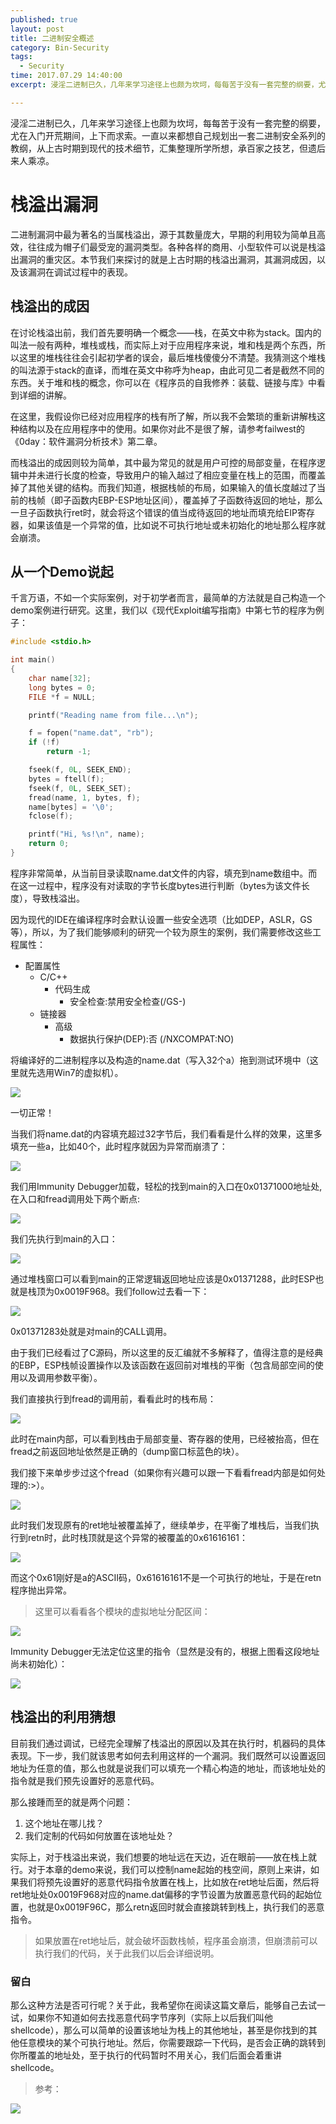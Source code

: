 ```yaml
---
published: true
layout: post
title: 二进制安全概述
category: Bin-Security
tags: 
  - Security
time: 2017.07.29 14:40:00
excerpt: 浸淫二进制已久，几年来学习途径上也颇为坎坷，每每苦于没有一套完整的纲要，尤在入门开荒期间，上下而求索。一直以来都想自己规划出一套二进制安全系列的教纲，从上古时期到现代的技术细节，汇集整理所学所想，承百家之技艺，但遗后来人乘凉。

---
```


浸淫二进制已久，几年来学习途径上也颇为坎坷，每每苦于没有一套完整的纲要，尤在入门开荒期间，上下而求索。一直以来都想自己规划出一套二进制安全系列的教纲，从上古时期到现代的技术细节，汇集整理所学所想，承百家之技艺，但遗后来人乘凉。

<!--more-->

# 栈溢出漏洞
二进制漏洞中最为著名的当属栈溢出，源于其数量庞大，早期的利用较为简单且高效，往往成为帽子们最受宠的漏洞类型。各种各样的商用、小型软件可以说是栈溢出漏洞的重灾区。本节我们来探讨的就是上古时期的栈溢出漏洞，其漏洞成因，以及该漏洞在调试过程中的表现。

## 栈溢出的成因
在讨论栈溢出前，我们首先要明确一个概念——栈，在英文中称为stack。国内的叫法一般有两种，堆栈或栈，而实际上对于应用程序来说，堆和栈是两个东西，所以这里的堆栈往往会引起初学者的误会，最后堆栈傻傻分不清楚。我猜测这个堆栈的叫法源于stack的直译，而堆在英文中称呼为heap，由此可见二者是截然不同的东西。关于堆和栈的概念，你可以在《程序员的自我修养：装载、链接与库》中看到详细的讲解。

在这里，我假设你已经对应用程序的栈有所了解，所以我不会繁琐的重新讲解栈这种结构以及在应用程序中的使用。如果你对此不是很了解，请参考failwest的《0day：软件漏洞分析技术》第二章。

而栈溢出的成因则较为简单，其中最为常见的就是用户可控的局部变量，在程序逻辑中并未进行长度的检查，导致用户的输入越过了相应变量在栈上的范围，而覆盖掉了其他关键的结构。而我们知道，根据栈帧的布局，如果输入的值长度越过了当前的栈帧（即子函数内EBP-ESP地址区间），覆盖掉了子函数待返回的地址，那么一旦子函数执行ret时，就会将这个错误的值当成待返回的地址而填充给EIP寄存器，如果该值是一个异常的值，比如说不可执行地址或未初始化的地址那么程序就会崩溃。

## 从一个Demo说起
千言万语，不如一个实际案例，对于初学者而言，最简单的方法就是自己构造一个demo案例进行研究。这里，我们以《现代Exploit编写指南》中第七节的程序为例子：

```C
#include <stdio.h>

int main()
{
	char name[32];
	long bytes = 0;
	FILE *f = NULL;

	printf("Reading name from file...\n");

	f = fopen("name.dat", "rb");
	if (!f)
		return -1;

	fseek(f, 0L, SEEK_END);
	bytes = ftell(f);
	fseek(f, 0L, SEEK_SET);
	fread(name, 1, bytes, f);
	name[bytes] = '\0';
	fclose(f);

	printf("Hi, %s!\n", name);
	return 0;
}

```

程序非常简单，从当前目录读取name.dat文件的内容，填充到name数组中。而在这一过程中，程序没有对读取的字节长度bytes进行判断（bytes为该文件长度），导致栈溢出。

因为现代的IDE在编译程序时会默认设置一些安全选项（比如DEP，ASLR，GS等），所以，为了我们能够顺利的研究一个较为原生的案例，我们需要修改这些工程属性：
- 配置属性
	- C/C++
		- 代码生成
			- 安全检查:禁用安全检查(/GS-)
	- 链接器
		- 高级
			- 数据执行保护(DEP):否 (/NXCOMPAT:NO)

将编译好的二进制程序以及构造的name.dat（写入32个a）拖到测试环境中（这里就先选用Win7的虚拟机）。

![](/img/posts/Security/binary-study/reteip/20170801_1.jpg)

一切正常！

当我们将name.dat的内容填充超过32字节后，我们看看是什么样的效果，这里多填充一些a，比如40个，此时程序就因为异常而崩溃了：

![](/img/posts/Security/binary-study/reteip/20170801_2.jpg)

我们用Immunity Debugger加载，轻松的找到main的入口在0x01371000地址处,在入口和fread调用处下两个断点:

![](/img/posts/Security/binary-study/reteip/20170801_3.jpg)

我们先执行到main的入口：

![](/img/posts/Security/binary-study/reteip/20170801_4.jpg)

通过堆栈窗口可以看到main的正常逻辑返回地址应该是0x01371288，此时ESP也就是栈顶为0x0019F968。我们follow过去看一下：

![](/img/posts/Security/binary-study/reteip/20170801_5.jpg)

0x01371283处就是对main的CALL调用。

由于我们已经看过了C源码，所以这里的反汇编就不多解释了，值得注意的是经典的EBP，ESP栈帧设置操作以及该函数在返回前对堆栈的平衡（包含局部空间的使用以及调用参数平衡）。

我们直接执行到fread的调用前，看看此时的栈布局：

![](/img/posts/Security/binary-study/reteip/20170801_6.jpg)

此时在main内部，可以看到栈由于局部变量、寄存器的使用，已经被抬高，但在fread之前返回地址依然是正确的（dump窗口标蓝色的块）。

我们接下来单步步过这个fread（如果你有兴趣可以跟一下看看fread内部是如何处理的:>）。

![](/img/posts/Security/binary-study/reteip/20170801_7.jpg)

此时我们发现原有的ret地址被覆盖掉了，继续单步，在平衡了堆栈后，当我们执行到retn时，此时栈顶就是这个异常的被覆盖的0x61616161：

![](/img/posts/Security/binary-study/reteip/20170801_8.jpg)

而这个0x61刚好是a的ASCII码，0x61616161不是一个可执行的地址，于是在retn程序抛出异常。

> 这里可以看看各个模块的虚拟地址分配区间：

![](/img/posts/Security/binary-study/reteip/20170801_9.jpg)

Immunity Debugger无法定位这里的指令（显然是没有的，根据上图看这段地址尚未初始化）：

![](/img/posts/Security/binary-study/reteip/20170801_10.jpg)

## 栈溢出的利用猜想
目前我们通过调试，已经完全理解了栈溢出的原因以及其在执行时，机器码的具体表现。下一步，我们就该思考如何去利用这样的一个漏洞。我们既然可以设置返回地址为任意的值，那么也就是说我们可以填充一个精心构造的地址，而该地址处的指令就是我们预先设置好的恶意代码。

那么接踵而至的就是两个问题：
1. 这个地址在哪儿找？
2. 我们定制的代码如何放置在该地址处？

实际上，对于栈溢出来说，我们想要的地址远在天边，近在眼前——放在栈上就行。对于本章的demo来说，我们可以控制name起始的栈空间，原则上来讲，如果我们将预先设置好的恶意代码指令放置在栈上，比如放在ret地址后面，然后将ret地址处0x0019F968对应的name.dat偏移的字节设置为放置恶意代码的起始位置，也就是0x0019F96C，那么retn返回时就会直接跳转到栈上，执行我们的恶意指令。


> 如果放置在ret地址后，就会破坏函数栈帧，程序虽会崩溃，但崩溃前可以执行我们的代码，关于此我们以后会详细说明。

### 留白
那么这种方法是否可行呢？关于此，我希望你在阅读这篇文章后，能够自己去试一试，如果你不知道如何去找恶意代码字节序列（实际上以后我们叫他shellcode），那么可以简单的设置该地址为栈上的其他地址，甚至是你找到的其他任意模块的某个可执行地址。然后，你需要跟踪一下代码，是否会正确的跳转到你所覆盖的地址处，至于执行的代码暂时不用关心，我们后面会着重讲shellcode。

> 参考：

![](/img/posts/Security/binary-study/reteip/20170801_11.jpg)